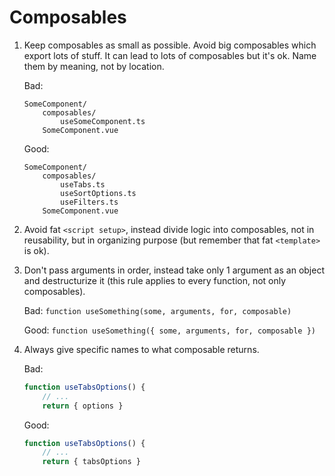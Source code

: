 # Composables

1. Keep composables as small as possible. Avoid big composables which export lots of stuff. It can lead to lots of composables but it's ok. Name them by meaning, not by location.

    Bad:
    ```
    SomeComponent/
        composables/
            useSomeComponent.ts
        SomeComponent.vue
    ```
    Good:
    ```
    SomeComponent/
        composables/
            useTabs.ts
            useSortOptions.ts
            useFilters.ts
        SomeComponent.vue
    ```

2. Avoid fat `<script setup>`, instead divide logic into composables, not in reusability, but in organizing purpose (but remember that fat `<template>` is ok).

3. Don't pass arguments in order, instead take only 1 argument as an object and destructurize it (this rule applies to every function, not only composables).

    Bad: `function useSomething(some, arguments, for, composable)`

    Good: `function useSomething({ some, arguments, for, composable })`

4. Always give specific names to what composable returns.

    Bad:
    ```javascript
    function useTabsOptions() {
        // ...
        return { options }
    ```

    Good:
    ```javascript
    function useTabsOptions() {
        // ...
        return { tabsOptions }
    ```
